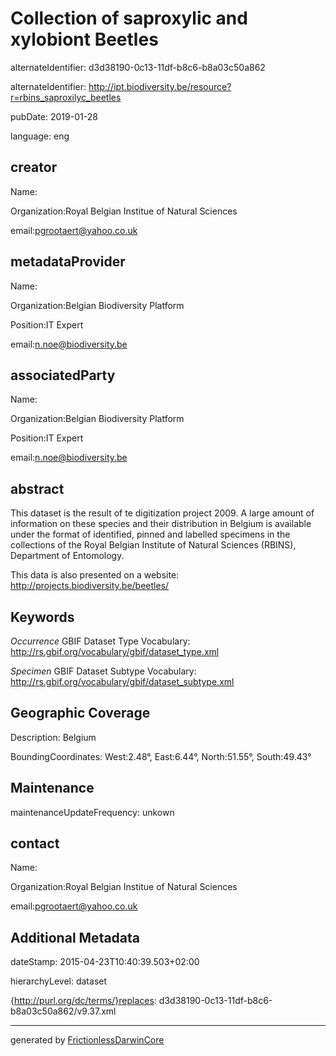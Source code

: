 # Collection of saproxylic and xylobiont Beetles

alternateIdentifier: d3d38190-0c13-11df-b8c6-b8a03c50a862

alternateIdentifier: http://ipt.biodiversity.be/resource?r=rbins_saproxilyc_beetles

pubDate: 
      2019-01-28
  

language: eng

## creator

Name:

Organization:Royal Belgian Institue of Natural Sciences

email:pgrootaert@yahoo.co.uk

## metadataProvider

Name:

Organization:Belgian Biodiversity Platform

Position:IT Expert

email:n.noe@biodiversity.be

## associatedParty

Name:

Organization:Belgian Biodiversity Platform

Position:IT Expert

email:n.noe@biodiversity.be

## abstract

This dataset is the result of te digitization project 2009.
A large amount of information on these species and their distribution in Belgium is available under the format of identified, pinned and labelled specimens in the collections of the Royal Belgian Institute of Natural Sciences (RBINS), Department of Entomology.

This data is also presented on a website: http://projects.biodiversity.be/beetles/

## Keywords

*Occurrence* GBIF Dataset Type Vocabulary: http://rs.gbif.org/vocabulary/gbif/dataset_type.xml

*Specimen* GBIF Dataset Subtype Vocabulary: http://rs.gbif.org/vocabulary/gbif/dataset_subtype.xml

## Geographic Coverage

Description: Belgium

BoundingCoordinates: West:2.48°, East:6.44°, North:51.55°, South:49.43°

## Maintenance



maintenanceUpdateFrequency: unkown

## contact

Name:

Organization:Royal Belgian Institue of Natural Sciences

email:pgrootaert@yahoo.co.uk

## Additional Metadata

dateStamp: 2015-04-23T10:40:39.503+02:00

hierarchyLevel: dataset

{http://purl.org/dc/terms/}replaces: d3d38190-0c13-11df-b8c6-b8a03c50a862/v9.37.xml

---

generated by [FrictionlessDarwinCore](https://github.com/frictionlessdata/FrictionlessDarwinCore)